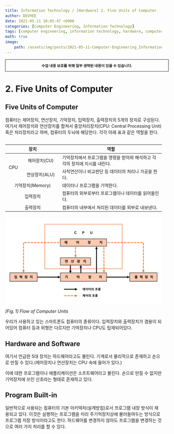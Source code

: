 ```yaml
---
title: Information Technology / [Hardware] 2. Five Units of Computer
author: DEVHEE
date: 2021-05-11 10:05:47 +0900
categories: [Computer Engineering, Information Technology]
tags: [computer engineering, information technology, hardware, computer, cpu, software, control, arithmetic logic, memory, input, output]
math: true
image:
    path: /assets/img/posts/2021-05-11-Computer-Engineering_Information-Technology_Hardware-2-Five-Units-of-Computer/preview.jpg
---
```


<div style="border:1px solid; padding:10px; margin-bottom: 20px; width: 100%; text-align: center;">
<b style="font-size: 0.85em;">수업 내용 보호를 위해 일부 생략된 내용이 있을 수 있습니다.</b><br>
</div>

# **2. Five Units of Computer**

## **Five Units of Computer**

컴퓨터는 제어장치, 연산장치, 기억장치, 입력장치, 출력장치의 5개의 장치로 구성된다. 여기서 제어장치와 연산장치를 합쳐서 중앙처리장치(CPU: Central Processing Unit) 혹은 처리장치라고 하며, 컴퓨터의 두뇌에 해당한다. 각각 아래 표과 같은 역할을 한다.

<table class="GeneratedTable" style="margin-top: 30px; margin-bottom: 20px;">
  <thead>
    <tr>
      <th style="text-align: center;" colspan="2">장치</th>
      <th style="text-align: center;">역할</th>
    </tr>
  </thead>
  <tbody>
    <tr>
      <td style="text-align: center;" rowspan="2">CPU</td>
      <td style="text-align: center;">제어장치(CU)</td>
      <td>기억장치에서 프로그램을 명령을 받아와 해석하고 각각의 장치에 지시를 내린다.</td>
    </tr>
    <tr>
      <td style="text-align: center;">연상장치(ALU)</td>
      <td>사칙연산이나 비교판단 등 데이터의 처리나 가공을 한다.</td>
    </tr>
    <tr>
      <td style="text-align: center;" colspan="2">기억장치(Memory)</td>
      <td>데이터나 프로그램을 기억한다.</td>
    </tr>
    <tr>
      <td style="text-align: center;" colspan="2">입력장치</td>
      <td>컴퓨터의 외부로부터 프로그램이나 데이터를 읽어들인다.</td>
    </tr>
    <tr>
      <td style="text-align: center; width: 35%" colspan="2">출력장치</td>
      <td>컴퓨터의 내부에서 처리된 데이터를 외부로 내보낸다.</td>
    </tr>
  </tbody>
</table>

![Fig. 1](/assets/img/posts/2021-05-11-Computer-Engineering_Information-Technology_Hardware-2-Five-Units-of-Computer/fig_1.png)

*$[Fig.\,1]$ Flow of Computer Units*

우리가 사용하고 있는 스마트폰도 컴퓨터의 종류이다. 입력장치와 출력장치가 겸용이 되어있어 컴퓨터 등과 외형은 다르지만 기억장치나 CPU도 탑재되어있다.

## **Hardware and Software**

여기서 언급한 5대 장치는 하드웨어라고도 불린다. 기계로서 물리적으로 존재하고 손으로 만질 수 있다.(제어장치나 연산장치는 CPU 속에 들어가 있다.)

이에 대한 프로그램이나 애플리케이션은 소프트웨어라고 불린다. 손으로 만질 수 없지만 기억장치에 쓰인 신호라는 형태로 존재하고 있다.

## **Program Built-in**

일반적으로 사용되는 컴퓨터의 기본 아키텍처(설계방침)로서 프로그램 내장 방식이 채용되고 있다. 이것은 실행하는 프로그램을 미리 주기억장치상에 불러들여두는 방식으로 프로그램 저장 방식이라고도 한다. 하드웨어를 변경하지 않아도 프로그램을 변경하는 것으로 여러 가지 처리를 할 수 있다.